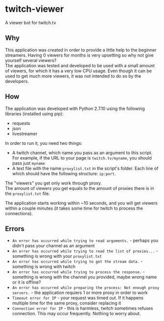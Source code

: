 # twitch-viewer
A viewer bot for twitch.tv

## Why
This application was created in order to provide a little help to the beginner streamers. Having 0 viewers for months is very upsetting so why not give yourself several viewers?  
The application was tested and developed to be used with a small amount of viewers, for which it has a very low CPU usage. Even though it can be used to get much more viewers, it was not intended to do so by the developers.

## How
The application was developed with Python 2.7.10 using the following libraries (installed using pip):
- requests
- json
- livestreamer

In order to run it, you need two things:
- A twitch channel, which name you pass as an argument to this script. For example, if the URL to your page is `twitch.tv/myname`, you should pass just `myname`
- A text file with the name `proxylist.txt` in the script's folder. Each line of which should have the following structure: `ip:port`.

The "viewers" you get only work through proxy.  
The amount of viewers you get equals to the amount of proxies there is in the `proxylist.txt` file.

The application starts working within ~10 seconds, and you will get viewers within a couple minutes (it takes some time for twitch to process the connections).

## Errors

- `An error has occurred while trying to read arguments.` - perhaps you didn't pass your channel as an argument
- `An error has occurred while trying to read the list of proxies...` - something is wrong with your `proxylist.txt`
- `An error has occurred while trying to get the stream data.` - something is wrong with twitch
- `An error has occurred while trying to process the response.` - something is wrong with the channel you provided, maybe wrong name or it is offline?
- `An error has occurred while preparing the process: Not enough proxy servers.` - the application requiers 1 or more proxy in order to work
- `Timeout error for IP` - your request was timed out. If it happens multiple time for the same proxy, consider replacing it
- `Connection error for IP` - this is harmless, twitch sometimes refuses connection. This may occur frequently. Nothing to worry about.
